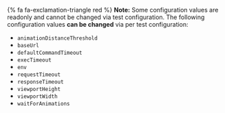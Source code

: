 {% fa fa-exclamation-triangle red %} **Note:** Some configuration values are readonly and cannot be changed via test configuration. The following configuration values **can be changed** via per test configuration:

- `animationDistanceThreshold`
- `baseUrl`
- `defaultCommandTimeout`
- `execTimeout`
- `env`
- `requestTimeout`
- `responseTimeout`
- `viewportHeight`
- `viewportWidth`
- `waitForAnimations`
